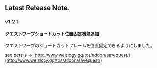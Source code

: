 ## Latest Release Note.

### v1.2.1

#### クエストワープショートカット位置固定機能追加

クエストワープのショートカットフレームを位置固定できるようにしました。

see details -> [http://www.weizlogy.gq/tos/addon/savequest/](http://www.weizlogy.gq/tos/addon/savequest/) 